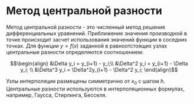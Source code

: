 # Метод центральной разности

Метод центральной разности - это численный метод решения дифференциальных уравнений. Приближение  значения производной в точке происходит засчет использования значений функции в соседних точках. Для функции $y=f(x)$ заданной в равноотстоящих узлах центральные разности определяются соотношением:

$$\begin{align}
&\Delta y_i = y_{i+1} - y_i;\\
&\Delta^2 y_i = y_{i+1} - \Delta y_i; \\
&\Delta^3 y_i = \Delta^2y_{i+1} - \Delta^2 y_i;
\end{align}$$

Узлы интерполяции размещены симметрично  от $x_0$ с шагом $h$. Центральные разности используются в интерполяционных формулах, например, Гаусса, Стирлинга, Бесселя.